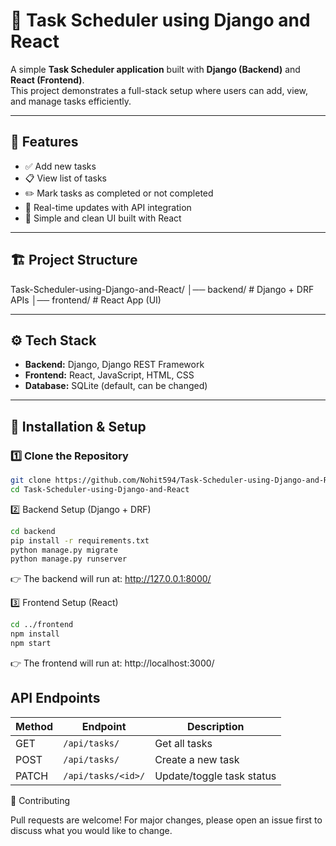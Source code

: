 # 📅 Task Scheduler using Django and React

A simple **Task Scheduler application** built with **Django (Backend)** and **React (Frontend)**.  
This project demonstrates a full-stack setup where users can add, view, and manage tasks efficiently.

---

## 🚀 Features
- ✅ Add new tasks
- 📋 View list of tasks
- ✏️ Mark tasks as completed or not completed
- 🔄 Real-time updates with API integration
- 🎨 Simple and clean UI built with React

---

## 🏗️ Project Structure
Task-Scheduler-using-Django-and-React/
│── backend/ # Django + DRF APIs
│── frontend/ # React App (UI)


---

## ⚙️ Tech Stack
- **Backend:** Django, Django REST Framework
- **Frontend:** React, JavaScript, HTML, CSS
- **Database:** SQLite (default, can be changed)

---

## 🔧 Installation & Setup

### 1️⃣ Clone the Repository
```bash
git clone https://github.com/Nohit594/Task-Scheduler-using-Django-and-React.git
cd Task-Scheduler-using-Django-and-React
```

2️⃣ Backend Setup (Django + DRF)
```bash
cd backend
pip install -r requirements.txt
python manage.py migrate
python manage.py runserver
```
👉 The backend will run at: http://127.0.0.1:8000/

3️⃣ Frontend Setup (React)
```bash
cd ../frontend
npm install
npm start
```

👉 The frontend will run at: http://localhost:3000/

## API Endpoints

| Method | Endpoint | Description |
|--------|----------|-------------|
| GET | `/api/tasks/` | Get all tasks |
| POST | `/api/tasks/` | Create a new task |
| PATCH | `/api/tasks/<id>/` | Update/toggle task status |

🤝 Contributing

Pull requests are welcome!
For major changes, please open an issue first to discuss what you would like to change.
